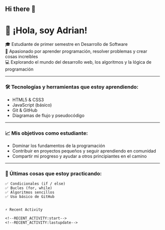 ## Hi there 👋

# 👋 ¡Hola, soy Adrian!

🎓 Estudiante de primer semestre en Desarrollo de Software  
🚀 Apasionado por aprender programación, resolver problemas y crear cosas increíbles  
💻 Explorando el mundo del desarrollo web, los algoritmos y la lógica de programación  


---

### 🛠️ Tecnologías y herramientas que estoy aprendiendo:

- HTML5 & CSS3
- JavaScript (básico)
- Git & GitHub
- Diagramas de flujo y pseudocódigo

---

### 📈 Mis objetivos como estudiante:

- Dominar los fundamentos de la programación
- Contribuir en proyectos pequeños y seguir aprendiendo en comunidad
- Compartir mi progreso y ayudar a otros principiantes en el camino

---

### 🌱 Últimas cosas que estoy practicando:

```plaintext
✅ Condicionales (if / else)  
✅ Bucles (for, while)  
✅ Algoritmos sencillos  
✅ Uso básico de GitHub


⚡ Recent Activity

<!--RECENT_ACTIVITY:start-->
<!--RECENT_ACTIVITY:lastupdate-->